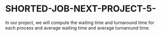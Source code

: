 # SHORTED-JOB-NEXT-PROJECT-5-
In our project, we will compute the waiting time and turnaround time for each process and average waiting time and average turnaround time.
